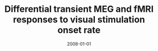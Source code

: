 ---
title: "Differential transient MEG and fMRI responses to visual stimulation onset rate"
date: 2008-01-01
authors_string: A. Tuan, R. Birn, Peter Bandettini, G. Boynton
authors:
   - A. Tuan
   - R. Birn
   - Peter Bandettini
   - G. Boynton
author_ids:
   - august_tuan
   - rasmus_birn
   - peter_bandettini
journal: 'International Journal of Imaging Systems and Technology'
volume: 18
issue: 
pages: 17-28
book_title: ''
publisher: ''
abstract: ''
project_id: 
paper_url: 
doi: 
data_loc: ''
code_loc: ''
file: '/assets/publications//assets/publications/'
file_name: '/assets/publications/'
type: journal_article
pub_str: ' (2008) International Journal of Imaging Systems and Technology 18: 17-28'
layout: publication 
---
